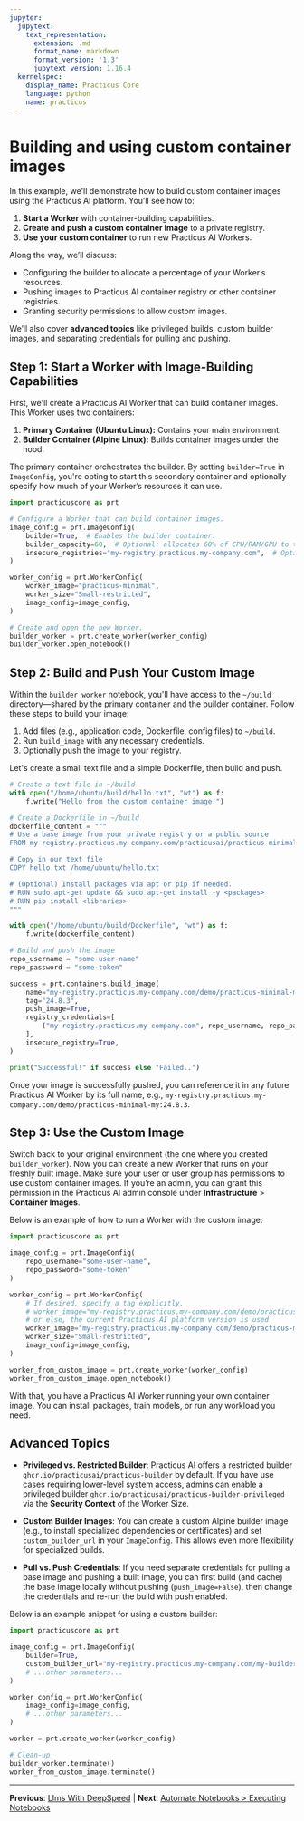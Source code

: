 ```yaml
---
jupyter:
  jupytext:
    text_representation:
      extension: .md
      format_name: markdown
      format_version: '1.3'
      jupytext_version: 1.16.4
  kernelspec:
    display_name: Practicus Core
    language: python
    name: practicus
---
```


# Building and using custom container images

In this example, we'll demonstrate how to build custom container images using the Practicus AI platform. You’ll see how to:

1. **Start a Worker** with container-building capabilities.
2. **Create and push a custom container image** to a private registry.
3. **Use your custom container** to run new Practicus AI Workers.

Along the way, we’ll discuss:

- Configuring the builder to allocate a percentage of your Worker’s resources.
- Pushing images to Practicus AI container registry or other container registries.
- Granting security permissions to allow custom images.

We’ll also cover **advanced topics** like privileged builds, custom builder images, and separating credentials for pulling and pushing.


## Step 1: Start a Worker with Image-Building Capabilities

First, we'll create a Practicus AI Worker that can build container images. This Worker uses two containers:

1. **Primary Container (Ubuntu Linux):** Contains your main environment.
2. **Builder Container (Alpine Linux):** Builds container images under the hood.

The primary container orchestrates the builder. By setting `builder=True` in `ImageConfig`, you're opting to start this secondary container and optionally specify how much of your Worker’s resources it can use.

```python
import practicuscore as prt

# Configure a Worker that can build container images.
image_config = prt.ImageConfig(
    builder=True,  # Enables the builder container.
    builder_capacity=60,  # Optional: allocates 60% of CPU/RAM/GPU to the builder.
    insecure_registries="my-registry.practicus.my-company.com",  # Optional: use HTTP instead of HTTPS
)

worker_config = prt.WorkerConfig(
    worker_image="practicus-minimal",
    worker_size="Small-restricted",
    image_config=image_config,
)

# Create and open the new Worker.
builder_worker = prt.create_worker(worker_config)
builder_worker.open_notebook()
```

## Step 2: Build and Push Your Custom Image

Within the `builder_worker` notebook, you'll have access to the `~/build` directory—shared by the primary container and the builder container. Follow these steps to build your image:

1. Add files (e.g., application code, Dockerfile, config files) to `~/build`.
2. Run `build_image` with any necessary credentials.
3. Optionally push the image to your registry.

Let's create a small text file and a simple Dockerfile, then build and push.

```python
# Create a text file in ~/build
with open("/home/ubuntu/build/hello.txt", "wt") as f:
    f.write("Hello from the custom container image!")
```

```python
# Create a Dockerfile in ~/build
dockerfile_content = """
# Use a base image from your private registry or a public source
FROM my-registry.practicus.my-company.com/practicusai/practicus-minimal:24.8.3

# Copy in our text file
COPY hello.txt /home/ubuntu/hello.txt

# (Optional) Install packages via apt or pip if needed.
# RUN sudo apt-get update && sudo apt-get install -y <packages>
# RUN pip install <libraries>
"""

with open("/home/ubuntu/build/Dockerfile", "wt") as f:
    f.write(dockerfile_content)
```

```python
# Build and push the image
repo_username = "some-user-name"
repo_password = "some-token"

success = prt.containers.build_image(
    name="my-registry.practicus.my-company.com/demo/practicus-minimal-my",
    tag="24.8.3",
    push_image=True,
    registry_credentials=[
        ("my-registry.practicus.my-company.com", repo_username, repo_password),
    ],
    insecure_registry=True,
)

print("Successful!" if success else "Failed..")
```

Once your image is successfully pushed, you can reference it in any future Practicus AI Worker by its full name, e.g., `my-registry.practicus.my-company.com/demo/practicus-minimal-my:24.8.3`.


## Step 3: Use the Custom Image

Switch back to your original environment (the one where you created `builder_worker`). Now you can create a new Worker that runs on your freshly built image. Make sure your user or user group has permissions to use custom container images. If you’re an admin, you can grant this permission in the Practicus AI admin console under **Infrastructure** > **Container Images**.

Below is an example of how to run a Worker with the custom image:


```python
import practicuscore as prt

image_config = prt.ImageConfig(
    repo_username="some-user-name",
    repo_password="some-token"
)

worker_config = prt.WorkerConfig(
    # If desired, specify a tag explicitly, 
    # worker_image="my-registry.practicus.my-company.com/demo/practicus-minimal-my:24.8.3",
    # or else, the current Practicus AI platform version is used
    worker_image="my-registry.practicus.my-company.com/demo/practicus-minimal-my",
    worker_size="Small-restricted",
    image_config=image_config,
)

worker_from_custom_image = prt.create_worker(worker_config)
worker_from_custom_image.open_notebook()
```

With that, you have a Practicus AI Worker running your own container image. You can install packages, train models, or run any workload you need.

<!-- #region -->
## Advanced Topics

- **Privileged vs. Restricted Builder**: Practicus AI offers a restricted builder `ghcr.io/practicusai/practicus-builder`  by default. If you have use cases requiring lower-level system access, admins can enable a privileged builder `ghcr.io/practicusai/practicus-builder-privileged` via the **Security Context** of the Worker Size.

- **Custom Builder Images**: You can create a custom Alpine builder image (e.g., to install specialized dependencies or certificates) and set `custom_builder_url` in your `ImageConfig`. This allows even more flexibility for specialized builds.

- **Pull vs. Push Credentials**: If you need separate credentials for pulling a base image and pushing a built image, you can first build (and cache) the base image locally without pushing (`push_image=False`), then change the credentials and re-run the build with push enabled.

Below is an example snippet for using a custom builder:

```python
import practicuscore as prt

image_config = prt.ImageConfig(
    builder=True,
    custom_builder_url="my-registry.practicus.my-company.com/my-builders/practicus-builder:24.8.3",
    # ...other parameters...
)

worker_config = prt.WorkerConfig(
    image_config=image_config,
    # ...other parameters...
)

worker = prt.create_worker(worker_config)
```

<!-- #endregion -->

```python
# Clean-up
builder_worker.terminate()
worker_from_custom_image.terminate()
```


---

**Previous**: [Llms With DeepSpeed](../distributed-computing/deepspeed/llm-fine-tuning/llms-with-deepspeed.md) | **Next**: [Automate Notebooks > Executing Notebooks](automate-notebooks/executing-notebooks.md)
